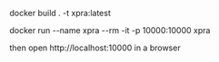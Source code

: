 
docker build . -t xpra:latest

docker run --name xpra --rm -it -p 10000:10000 xpra

then open http://localhost:10000 in a browser
